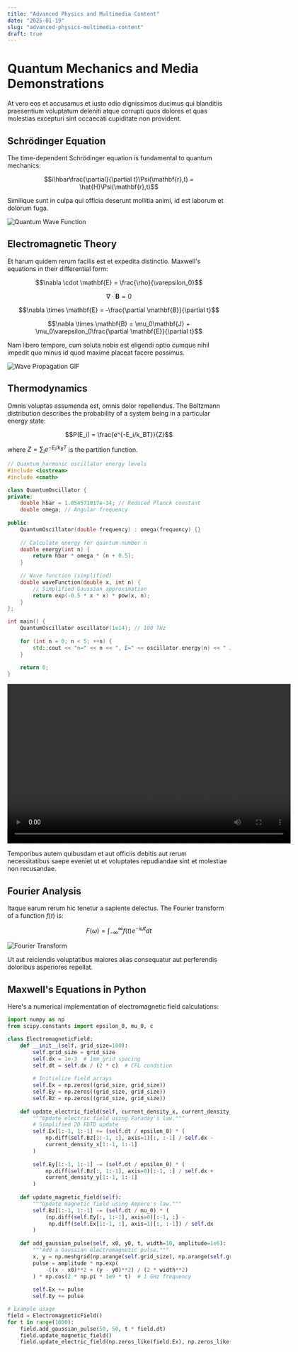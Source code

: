 ```yaml
---
title: "Advanced Physics and Multimedia Content"
date: "2025-01-19"
slug: "advanced-physics-multimedia-content"
draft: true
---
```


# Quantum Mechanics and Media Demonstrations

At vero eos et accusamus et iusto odio dignissimos ducimus qui blanditiis praesentium voluptatum deleniti atque corrupti quos dolores et quas molestias excepturi sint occaecati cupiditate non provident.

## Schrödinger Equation

The time-dependent Schrödinger equation is fundamental to quantum mechanics:

$$i\hbar\frac{\partial}{\partial t}\Psi(\mathbf{r},t) = \hat{H}\Psi(\mathbf{r},t)$$

Similique sunt in culpa qui officia deserunt mollitia animi, id est laborum et dolorum fuga.

![Quantum Wave Function](https://via.placeholder.com/800x300/ff6b6b/ffffff?text=Wave+Function+Visualization)

## Electromagnetic Theory

Et harum quidem rerum facilis est et expedita distinctio. Maxwell's equations in their differential form:

$$\nabla \cdot \mathbf{E} = \frac{\rho}{\varepsilon_0}$$

$$\nabla \cdot \mathbf{B} = 0$$

$$\nabla \times \mathbf{E} = -\frac{\partial \mathbf{B}}{\partial t}$$

$$\nabla \times \mathbf{B} = \mu_0\mathbf{J} + \mu_0\varepsilon_0\frac{\partial \mathbf{E}}{\partial t}$$

Nam libero tempore, cum soluta nobis est eligendi optio cumque nihil impedit quo minus id quod maxime placeat facere possimus.

![Wave Propagation GIF](https://media.giphy.com/media/l0HlvtIPzPdt2usKs/giphy.gif)

## Thermodynamics

Omnis voluptas assumenda est, omnis dolor repellendus. The Boltzmann distribution describes the probability of a system being in a particular energy state:

$$P(E_i) = \frac{e^{-E_i/k_BT}}{Z}$$

where $Z = \sum_i e^{-E_i/k_BT}$ is the partition function.

```cpp
// Quantum harmonic oscillator energy levels
#include <iostream>
#include <cmath>

class QuantumOscillator {
private:
    double hbar = 1.054571817e-34; // Reduced Planck constant
    double omega; // Angular frequency
    
public:
    QuantumOscillator(double frequency) : omega(frequency) {}
    
    // Calculate energy for quantum number n
    double energy(int n) {
        return hbar * omega * (n + 0.5);
    }
    
    // Wave function (simplified)
    double waveFunction(double x, int n) {
        // Simplified Gaussian approximation
        return exp(-0.5 * x * x) * pow(x, n);
    }
};

int main() {
    QuantumOscillator oscillator(1e14); // 100 THz
    
    for (int n = 0; n < 5; ++n) {
        std::cout << "n=" << n << ", E=" << oscillator.energy(n) << " J" << std::endl;
    }
    
    return 0;
}
```

<video width="640" height="360" controls>
  <source src="https://commondatastorage.googleapis.com/gtv-videos-bucket/sample/ElephantsDream.mp4" type="video/mp4">
  <source src="https://www.w3schools.com/html/movie.mp4" type="video/mp4">
  Your browser does not support the video tag.
</video>

Temporibus autem quibusdam et aut officiis debitis aut rerum necessitatibus saepe eveniet ut et voluptates repudiandae sint et molestiae non recusandae.

## Fourier Analysis

Itaque earum rerum hic tenetur a sapiente delectus. The Fourier transform of a function $f(t)$ is:

$$F(\omega) = \int_{-\infty}^{\infty} f(t) e^{-i\omega t} dt$$

![Fourier Transform](https://via.placeholder.com/700x400/4ecdc4/ffffff?text=Fourier+Transform+Example)

Ut aut reiciendis voluptatibus maiores alias consequatur aut perferendis doloribus asperiores repellat.

## Maxwell's Equations in Python

Here's a numerical implementation of electromagnetic field calculations:

```python
import numpy as np
from scipy.constants import epsilon_0, mu_0, c

class ElectromagneticField:
    def __init__(self, grid_size=100):
        self.grid_size = grid_size
        self.dx = 1e-3  # 1mm grid spacing
        self.dt = self.dx / (2 * c)  # CFL condition
        
        # Initialize field arrays
        self.Ex = np.zeros((grid_size, grid_size))
        self.Ey = np.zeros((grid_size, grid_size))
        self.Bz = np.zeros((grid_size, grid_size))
    
    def update_electric_field(self, current_density_x, current_density_y):
        """Update electric field using Faraday's law."""
        # Simplified 2D FDTD update
        self.Ex[1:-1, 1:-1] += (self.dt / epsilon_0) * (
            np.diff(self.Bz[1:-1, :], axis=1)[:, :-1] / self.dx - 
            current_density_x[1:-1, 1:-1]
        )
        
        self.Ey[1:-1, 1:-1] -= (self.dt / epsilon_0) * (
            np.diff(self.Bz[:, 1:-1], axis=0)[:-1, :] / self.dx + 
            current_density_y[1:-1, 1:-1]
        )
    
    def update_magnetic_field(self):
        """Update magnetic field using Ampère's law."""
        self.Bz[1:-1, 1:-1] -= (self.dt / mu_0) * (
            (np.diff(self.Ey[:, 1:-1], axis=0)[:-1, :] - 
             np.diff(self.Ex[1:-1, :], axis=1)[:, :-1]) / self.dx
        )
    
    def add_gaussian_pulse(self, x0, y0, t, width=10, amplitude=1e6):
        """Add a Gaussian electromagnetic pulse."""
        x, y = np.meshgrid(np.arange(self.grid_size), np.arange(self.grid_size))
        pulse = amplitude * np.exp(
            -((x - x0)**2 + (y - y0)**2) / (2 * width**2)
        ) * np.cos(2 * np.pi * 1e9 * t)  # 1 GHz frequency
        
        self.Ex += pulse
        self.Ey += pulse

# Example usage
field = ElectromagneticField()
for t in range(1000):
    field.add_gaussian_pulse(50, 50, t * field.dt)
    field.update_magnetic_field()
    field.update_electric_field(np.zeros_like(field.Ex), np.zeros_like(field.Ey))
```
